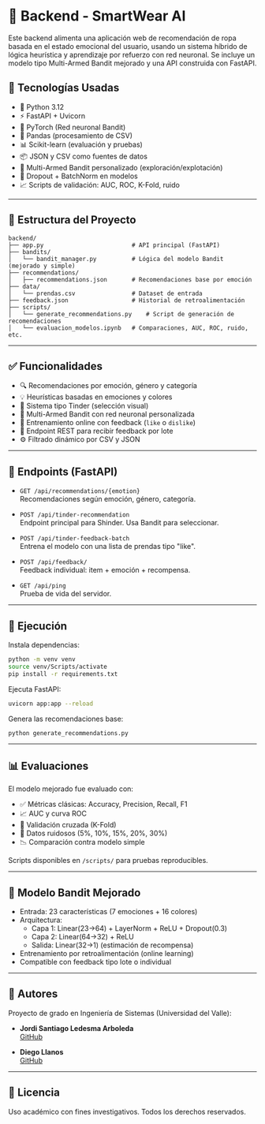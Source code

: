 
# 🧠 Backend - SmartWear AI

Este backend alimenta una aplicación web de recomendación de ropa basada en el estado emocional del usuario, usando un sistema híbrido de lógica heurística y aprendizaje por refuerzo con red neuronal. Se incluye un modelo tipo Multi-Armed Bandit mejorado y una API construida con FastAPI.

## 🚀 Tecnologías Usadas

- 🐍 Python 3.12
- ⚡ FastAPI + Uvicorn
- 🤖 PyTorch (Red neuronal Bandit)
- 🧪 Pandas (procesamiento de CSV)
- 📊 Scikit-learn (evaluación y pruebas)
- 📦 JSON y CSV como fuentes de datos
- 🧠 Multi-Armed Bandit personalizado (exploración/explotación)
- 🧠 Dropout + BatchNorm en modelos
- 📈 Scripts de validación: AUC, ROC, K-Fold, ruido

---

## 📁 Estructura del Proyecto

```
backend/
├── app.py                         # API principal (FastAPI)
├── bandits/
│   └── bandit_manager.py          # Lógica del modelo Bandit (mejorado y simple)
├── recommendations/
│   ├── recommendations.json       # Recomendaciones base por emoción
├── data/
│   └── prendas.csv                # Dataset de entrada
├── feedback.json                  # Historial de retroalimentación
├── scripts/
│   └── generate_recommendations.py    # Script de generación de recomendaciones
│   └── evaluacion_modelos.ipynb   # Comparaciones, AUC, ROC, ruido, etc.
```

---

## ✅ Funcionalidades

- 🔍 Recomendaciones por emoción, género y categoría
- 💡 Heurísticas basadas en emociones y colores
- 🎯 Sistema tipo Tinder (selección visual)
- 🧠 Multi-Armed Bandit con red neuronal personalizada
- 🔁 Entrenamiento online con feedback (`like` o `dislike`)
- 📩 Endpoint REST para recibir feedback por lote
- ⚙️ Filtrado dinámico por CSV y JSON

---

## 📡 Endpoints (FastAPI)

- `GET /api/recommendations/{emotion}`  
  Recomendaciones según emoción, género, categoría.

- `POST /api/tinder-recommendation`  
  Endpoint principal para Shinder. Usa Bandit para seleccionar.

- `POST /api/tinder-feedback-batch`  
  Entrena el modelo con una lista de prendas tipo "like".

- `POST /api/feedback/`  
  Feedback individual: item + emoción + recompensa.

- `GET /api/ping`  
  Prueba de vida del servidor.

---

## 🔧 Ejecución

Instala dependencias:

```bash
python -m venv venv
source venv/Scripts/activate
pip install -r requirements.txt
```

Ejecuta FastAPI:

```bash
uvicorn app:app --reload
```

Genera las recomendaciones base:

```bash
python generate_recommendations.py
```

---

## 📊 Evaluaciones

El modelo mejorado fue evaluado con:

- ✅ Métricas clásicas: Accuracy, Precision, Recall, F1
- 📈 AUC y curva ROC
- 🔄 Validación cruzada (K-Fold)
- 🔀 Datos ruidosos (5%, 10%, 15%, 20%, 30%)
- 📉 Comparación contra modelo simple

Scripts disponibles en `/scripts/` para pruebas reproducibles.

---

## 🧠 Modelo Bandit Mejorado

- Entrada: 23 características (7 emociones + 16 colores)
- Arquitectura:
  - Capa 1: Linear(23→64) + LayerNorm + ReLU + Dropout(0.3)
  - Capa 2: Linear(64→32) + ReLU
  - Salida: Linear(32→1) (estimación de recompensa)
- Entrenamiento por retroalimentación (online learning)
- Compatible con feedback tipo lote o individual

---

## 👤 Autores

Proyecto de grado en Ingeniería de Sistemas (Universidad del Valle):

- **Jordi Santiago Ledesma Arboleda**  
  [GitHub](https://github.com/GeordiCode/SmartWear-AI-backend)

- **Diego Llanos**  
  [GitHub](https://github.com/Dife2703/ProyectoGradoRopa)

---

## 📜 Licencia

Uso académico con fines investigativos. Todos los derechos reservados.
